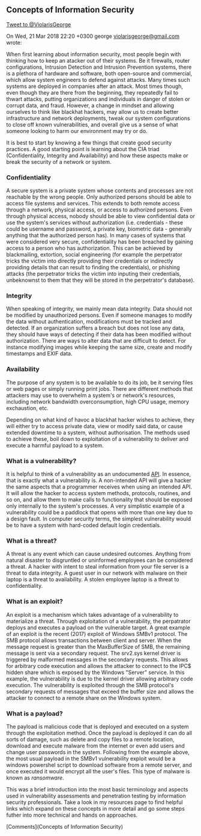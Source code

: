 ## Concepts of Information Security

<a href="https://twitter.com/intent/tweet?screen_name=ViolarisGeorge&ref_src=twsrc%5Etfw" class="twitter-mention-button" data-related="ViolarisGeorge" data-show-count="false">Tweet to @ViolarisGeorge</a><script async src="//platform.twitter.com/widgets.js" charset="utf-8"></script>

On Wed, 21 Mar 2018 22:20 +0300
george <violarisgeorge@gmail.com> wrote:

When first learning about information security, most people begin with thinking how to keep an atacker out of their systems. Be it firewalls, router configurations, Intrusion Detection and Intrusion Prevention systems, there is a plethora of hardware and software, both open-source and commercial, which allow system engineers to defend against attacks. Many times such systems are deployed in companies after an attack. Most times though, even though they are there from the beginning, they repeatedly fail to thwart attacks, putting organizations and individuals in danger of stolen or corrupt data, and fraud. However, a change in mindset and allowing ourselves to think like blackhat hackers, may allow us to create better infrastructure and network deployments, tweak our system configurations to close off known vulnerabilities, and overall give us a sense of what someone looking to harm our environment may try or do.

It is best to start by knowing a few things that create good security practices. A good starting point is learning about the CIA triad (Confidentiality, Integrity and Availability) and how these aspects make or break the security of a network or system. 

### Confidentiality
A secure system is a private system whose contents and processes are not reachable by the wrong people. Only authorized persons should be able to access file systems and services. This extends to both remote access through a network, physical access, or access to authorized persons. Even through physical access, nobody should be able to view confidential data or use the system's services without authorization (i.e. credentials - these could be username and password, a private key, biometric data - generally anything that the authorized person has). In many cases of systems that were considered very secure, confidentiality has been breached by gaining access to a person who has authorization. This can be achieved by blackmailing, extortion, social engineering (for example the perpetrator tricks the victim into directly providing their credentials or indirectly providing details that can result to finding the credentials), or phishing attacks (the perpetrator tricks the victim into inputing their credentials, unbeknownst to them that they will be stored in the perpetrator's database).

### Integrity
When speaking of integrity, we mainly mean data integrity. Data should not be modified by unauthorized persons. Even if someone manages to modify the data without authentication, modifications must be tracked and detected. If an organization suffers a breach but does not lose any data, they should have ways of detecting if their data has been modified without authorization. There are ways to alter data that are difficult to detect. For instance modifying images while keeping the same size, create and modify timestamps and EXIF data. 

### Availability
The purpose of any system is to be available to do its job, be it serving files or web pages or simply running print jobs. There are different methods that attackers may use to overwhelm a system's or network's resources, including network bandwidth overconsumption, high CPU usage, memory exchaustion, etc.

Depending on what kind of havoc a blackhat hacker wishes to achieve, they will either try to access private data, view or modify said data, or cause  extended downtime to a system, without authorisation. The methods used to achieve these, boil down to exploitation of a vulnerability to deliver and execute a harmful payload to a system.

### What is a vulnerability?
It is helpful to think of a vulnerability as an undocumented [API](https://en.wikipedia.org/wiki/Application_programming_interface). In essence, that is exactly what a vulnerability is. A non-intended API will give a hacker the same aspects that a programmer receives when using an intended API. It will allow the hacker to access system methods, protocols, routines, and so on, and allow them to make calls to functionality that should be exposed only internally to the system's processes. A very simplistic example of a vulnerability could be a paddlock that opens with more than one key due to a design fault. In computer security terms, the simplest vulnerability would be to have a system with hard-coded default login credentials. 

### What is a threat?
A threat is any event which can cause undesired outcomes. Anything from natural disaster to disgruntled or uninformed employees can be considered a threat. A hacker with intent to steal information from your file server is a threat to data integrity. A guest user in our network with malware on their laptop is a threat to availability. A stolen employee laptop is a threat to confidentiality. 

### What is an exploit?
An exploit is a mechanism which takes advantage of a vulnerability to materialize a threat. Through exploitation of a vulnerability, the perpatrator deploys and executes a payload on the vulnerable target. A great example of an exploit is the recent (2017) exploit of Windows SMBv1 protocol. The SMB protocol allows transactions between client and server. When the message request is greater than the MaxBufferSize of SMB, the remaining message is sent via a secondary request. The srv2.sys kernel driver is triggered by malformed messages in the secondary requests. This allows for arbitrary code execution and allows the attacker to connect to the IPC$ hidden share which is exposed by the Windows "Server" service. In this example, the vulnerability is due to the kernel driver allowing arbitrary code execution. The vulnerability is exploited through the SMB protocol's secondary requests of messages that exceed the buffer size and allows the attacker to connect to a remote share on the Windows system.

### What is a payload?
The payload is malicious code that is deployed and executed on a system through the exploitation method. Once the payload is deployed it can do all sorts of damage, such as delete and copy files to a remote location, download and execute malware from the internet or even add users and change user passwords in the system. Following from the example above, the most usual payload in the SMBv1 vulnerability exploit would be a windows powershel script to download software from a remote server, and once executed it would encrypt all the user's files. This type of malware is known as _ransomware_.

This was a brief introduction into the most basic terminology and aspects used in vulnerability assessments and penetration testing by information security professionals. Take a look in my resources page to find helpful links which expand on these concepts in more detail and go some steps futher into more technical and hands on approaches.

[Comments](Concepts of Information Security)
